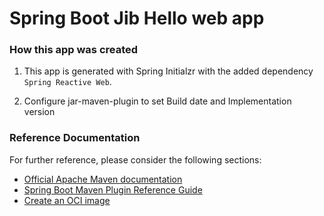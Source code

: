 Spring Boot Jib Hello web app
=============================

### How this app was created
1) This app is generated with Spring Initialzr with the added dependency `Spring Reactive Web`.

2) Configure jar-maven-plugin to set Build date and Implementation version

### Reference Documentation
For further reference, please consider the following sections:

* [Official Apache Maven documentation](https://maven.apache.org/guides/index.html)
* [Spring Boot Maven Plugin Reference Guide](https://docs.spring.io/spring-boot/docs/2.3.0.RELEASE/maven-plugin/reference/html/)
* [Create an OCI image](https://docs.spring.io/spring-boot/docs/2.3.0.RELEASE/maven-plugin/reference/html/#build-image)

